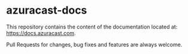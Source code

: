 # azuracast-docs

This repository contains the content of the documentation located at: https://docs.azuracast.com.

Pull Requests for changes, bug fixes and features are always welcome.
